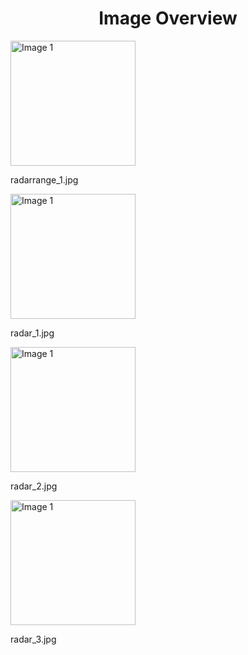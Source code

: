 <h1 style ="text-align: center;"> Image Overview </h1>
<div>
<div style="width="20%">
<img src="https://media.evkx.net/multimedia/technology/sensorsandcameras/radar/radarrange_1_xst.jpg" alt="Image 1" style="width: 200px;">
<p>radarrange_1.jpg</p>
</div>
<div style="width="20%">
<img src="https://media.evkx.net/multimedia/technology/sensorsandcameras/radar/radar_1_xst.jpg" alt="Image 1" style="width: 200px;">
<p>radar_1.jpg</p>
</div>
<div style="width="20%">
<img src="https://media.evkx.net/multimedia/technology/sensorsandcameras/radar/radar_2_xst.jpg" alt="Image 1" style="width: 200px;">
<p>radar_2.jpg</p>
</div>
<div style="width="20%">
<img src="https://media.evkx.net/multimedia/technology/sensorsandcameras/radar/radar_3_xst.jpg" alt="Image 1" style="width: 200px;">
<p>radar_3.jpg</p>
</div>
</div>
